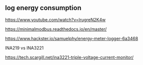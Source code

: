 

## log energy consumption

https://www.youtube.com/watch?v=lrugreN2K4w

https://minimalmodbus.readthedocs.io/en/master/

https://www.hackster.io/samuelphy/energy-meter-logger-6a3468



INA219 vs INA3221

https://tech.scargill.net/ina3221-triple-voltage-current-monitor/

